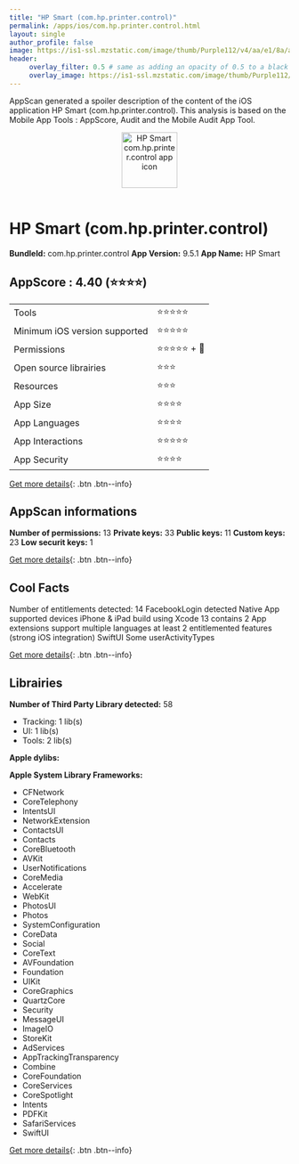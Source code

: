 ```yaml
---
title: "HP Smart (com.hp.printer.control)"
permalink: /apps/ios/com.hp.printer.control.html
layout: single
author_profile: false
image: https://is1-ssl.mzstatic.com/image/thumb/Purple112/v4/aa/e1/8a/aae18ab1-d876-5e6e-b6bd-5db48f82a7af/AppIcon-1x_U007emarketing-0-6-0-0-85-220-0.png/512x512bb.jpg
header: 
     overlay_filter: 0.5 # same as adding an opacity of 0.5 to a black background
     overlay_image: https://is1-ssl.mzstatic.com/image/thumb/Purple112/v4/aa/e1/8a/aae18ab1-d876-5e6e-b6bd-5db48f82a7af/AppIcon-1x_U007emarketing-0-6-0-0-85-220-0.png/512x512bb.jpg
---
```

AppScan generated a spoiler description of the content of the iOS application HP Smart (com.hp.printer.control). This analysis is based on the Mobile App Tools : AppScore, Audit and the Mobile Audit App Tool.

  
  
<div style="text-align: center;"><img src="https://is1-ssl.mzstatic.com/image/thumb/Purple112/v4/aa/e1/8a/aae18ab1-d876-5e6e-b6bd-5db48f82a7af/AppIcon-1x_U007emarketing-0-6-0-0-85-220-0.png/512x512bb.jpg" width="100" height="100" alt="HP Smart com.hp.printer.control app icon"></div></br>
  
# HP Smart (com.hp.printer.control)

**BundleId:** com.hp.printer.control
**App Version:** 9.5.1
**App Name:** HP Smart


## AppScore : 4.40 (⭐️⭐️⭐️⭐️) 

<table>
<tr><td> Tools </td><td> ⭐️⭐️⭐️⭐️⭐️ </td></tr>
<tr><td> Minimum iOS version supported </td><td> ⭐️⭐️⭐️⭐️⭐️ </td></tr>
<tr><td> Permissions </td><td> ⭐️⭐️⭐️⭐️⭐️ + 🌟 </td></tr>
<tr><td> Open source librairies </td><td> ⭐️⭐️⭐️ </td></tr>
<tr><td> Resources </td><td> ⭐️⭐️⭐️ </td></tr>
<tr><td> App Size </td><td> ⭐️⭐️⭐️⭐️ </td></tr>
<tr><td> App Languages </td><td> ⭐️⭐️⭐️⭐️ </td></tr>
<tr><td> App Interactions </td><td> ⭐️⭐️⭐️⭐️⭐️ </td></tr>
<tr><td> App Security </td><td> ⭐️⭐️⭐️⭐️ </td></tr>
</table>

[Get more details](/pricing.html){: .btn .btn--info}  
  
## AppScan informations 

**Number of permissions:** 13
**Private keys:** 33
**Public keys:** 11
**Custom keys:** 23
**Low securit keys:** 1
  
[Get more details](/pricing.html){: .btn .btn--info}

## Cool Facts

Number of entitlements detected: 14
FacebookLogin detected
Native App
supported devices iPhone & iPad
build using Xcode 13
contains 2 App extensions
support multiple languages
at least 2 entitlemented features (strong iOS integration)
SwiftUI
Some userActivityTypes
  
[Get more details](/pricing.html){: .btn .btn--info}

## Librairies 
**Number of Third Party Library detected:** 58
- Tracking: 1 lib(s)
- UI: 1 lib(s)
- Tools: 2 lib(s)

**Apple dylibs:**


**Apple System Library Frameworks:**
- CFNetwork
- CoreTelephony
- IntentsUI
- NetworkExtension
- ContactsUI
- Contacts
- CoreBluetooth
- AVKit
- UserNotifications
- CoreMedia
- Accelerate
- WebKit
- PhotosUI
- Photos
- SystemConfiguration
- CoreData
- Social
- CoreText
- AVFoundation
- Foundation
- UIKit
- CoreGraphics
- QuartzCore
- Security
- MessageUI
- ImageIO
- StoreKit
- AdServices
- AppTrackingTransparency
- Combine
- CoreFoundation
- CoreServices
- CoreSpotlight
- Intents
- PDFKit
- SafariServices
- SwiftUI


  
[Get more details](/pricing.html){: .btn .btn--info}


